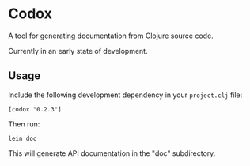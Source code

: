 # Codox

A tool for generating documentation from Clojure source code.

Currently in an early state of development.

## Usage

Include the following development dependency in your `project.clj` file:

    [codox "0.2.3"]

Then run:

    lein doc

This will generate API documentation in the "doc" subdirectory.
